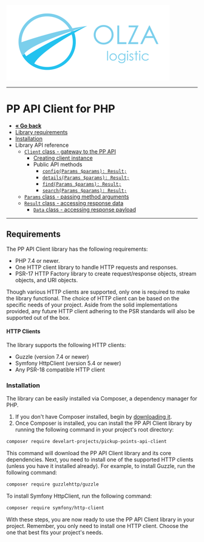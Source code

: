 ![Olza Logistic Logo](olza-logo-small.png)

---

# PP API Client for PHP

* **[« Go back](README.md)**
* [Library requirements](requirements.md)
* [Installation](installation.md)
* Library API reference
    * [`Client` class - gateway to the PP API](client.md#gateway-to-the-api)
        * [Creating client instance](client.md#instantiation)
        * Public API methods
            * [`config(Params $params): Result;`](client.md#configparams-params-result)
            * [`details(Params $params): Result;`](client.md#detailsparams-params-result)
            * [`find(Params $params): Result;`](client.md#findparams-params-result)
            * [`search(Params $params): Result;`](client.md#searchparams-params-result)
    * [`Params` class - passing method arguments](params.md#passing-method-arguments)
    * [`Result` class - accessing response data](response.md#accessing-response-data)
        * [`Data` class - accessing response payload](response.md#accessing-response-payload)

---

## Requirements

The PP API Client library has the following requirements:

- PHP 7.4 or newer.
- One HTTP client library to handle HTTP requests and responses.
- PSR-17 HTTP Factory library to create request/response objects, stream objects, and URI objects.

Though various HTTP clients are supported, only one is required to make the library functional. The
choice of HTTP client can be based on the specific needs of your project. Aside from the solid
implementations provided, any future HTTP client adhering to the PSR standards will also be
supported out of the box.

#### HTTP Clients

The library supports the following HTTP clients:

- Guzzle (version 7.4 or newer)
- Symfony HttpClient (version 5.4 or newer)
- Any PSR-18 compatible HTTP client

### Installation

The library can be easily installed via Composer, a dependency manager for PHP.

1. If you don't have Composer installed, begin by [downloading it](https://getcomposer.org/).
2. Once Composer is installed, you can install the PP API Client library by running the following
   command in your project's root directory:

```bash
composer require develart-projects/pickup-points-api-client
```

This command will download the PP API Client library and its core dependencies. Next, you need to
install one of the supported HTTP clients (unless you have it installed already).
For example, to install Guzzle, run the following command:

```bash
composer require guzzlehttp/guzzle
```

To install Symfony HttpClient, run the following command:

```bash
composer require symfony/http-client
```

With these steps, you are now ready to use the PP API Client library in your project. Remember, you
only need to install one HTTP client. Choose the one that best fits your project's needs.
